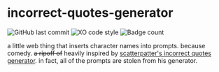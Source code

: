 # incorrect-quotes-generator

![GitHub last commit](https://img.shields.io/github/last-commit/AndyThePie/incorrect-quotes-generator?style=flat-square)
![XO code style](https://flat.badgen.net/badge/code%20style/XO/cyan)
![Badge count](https://img.shields.io/badge/badges-half%20life%203%20confirmed-informational?style=flat-square)

a little web thing that inserts character names into prompts. because comedy.
 ~~a ripoff of~~ heavily inspired by [scatterpatter's incorrect quotes generator](https://incorrect-quotes-generator.neocities.org/). in fact, all of the prompts are stolen from his generator.

